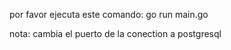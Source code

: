 por favor ejecuta este comando: go run main.go

nota: cambia el puerto de la conection a postgresql
